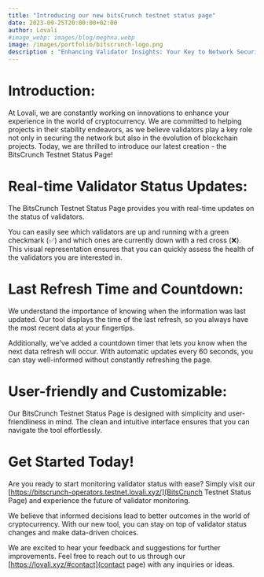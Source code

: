 ```yaml
---
title: "Introducing our new bitsCrunch testnet status page"
date: 2023-09-25T20:00:00+02:00
author: Lovali
#image_webp: images/blog/meghna.webp
image: /images/portfolio/bitscrunch-logo.png
description : "Enhancing Validator Insights: Your Key to Network Security"
---
```


# Introduction:
At Lovali, we are constantly working on innovations to enhance your experience in the world of cryptocurrency. We are committed to helping projects in their stability endeavors, as we believe validators play a key role not only in securing the network but also in the evolution of blockchain projects. Today, we are thrilled to introduce our latest creation - the BitsCrunch Testnet Status Page!

# Real-time Validator Status Updates:
The BitsCrunch Testnet Status Page provides you with real-time updates on the status of validators. 

You can easily see which validators are up and running with a green checkmark (✅) and which ones are currently down with a red cross (❌). This visual representation ensures that you can quickly assess the health of the validators you are interested in.

# Last Refresh Time and Countdown:
We understand the importance of knowing when the information was last updated. Our tool displays the time of the last refresh, so you always have the most recent data at your fingertips.

Additionally, we've added a countdown timer that lets you know when the next data refresh will occur. With automatic updates every 60 seconds, you can stay well-informed without constantly refreshing the page.

# User-friendly and Customizable:
Our BitsCrunch Testnet Status Page is designed with simplicity and user-friendliness in mind. The clean and intuitive interface ensures that you can navigate the tool effortlessly.

# Get Started Today!
Are you ready to start monitoring validator status with ease? Simply visit our [https://bitscrunch-operators.testnet.lovali.xyz/](BitsCrunch Testnet Status Page) and experience the future of validator monitoring.

We believe that informed decisions lead to better outcomes in the world of cryptocurrency. With our new tool, you can stay on top of validator status changes and make data-driven choices.

We are excited to hear your feedback and suggestions for further improvements. Feel free to reach out to us through our [https://lovali.xyz/#contact](contact page) with any inquiries or ideas.
